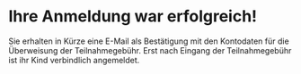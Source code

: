 <div class="content">

# Ihre Anmeldung war erfolgreich!

Sie erhalten in Kürze eine E-Mail als Bestätigung mit den Kontodaten für die Überweisung der Teilnahmegebühr.
Erst nach Eingang der Teilnahmegebühr ist ihr Kind verbindlich angemeldet.

</div>
